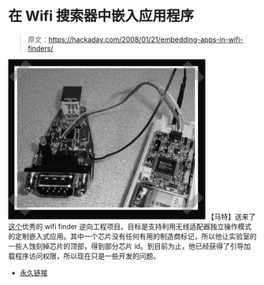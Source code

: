 # 在 Wifi 搜索器中嵌入应用程序

> 原文：<https://hackaday.com/2008/01/21/embedding-apps-in-wifi-finders/>

![](img/452099f3270ffb33215060fa55d50f16.png)
【马特】送来了[这个](http://wifi.openschemes.com/)优秀的 wifi finder 逆向工程项目。目标是支持利用无线适配器独立操作模式的定制嵌入式应用。其中一个芯片没有任何有用的制造商标记，所以他让实验室的一些人蚀刻掉芯片的顶部，得到部分芯片 id。到目前为止，他已经获得了引导加载程序访问权限，所以现在只是一些开发的问题。

*   [永久链接](http://wifi.openschemes.com/)